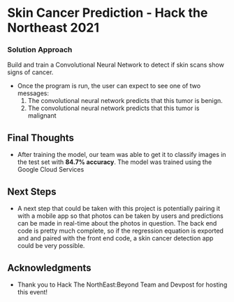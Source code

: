 # Skin Cancer Prediction - Hack the Northeast 2021

### Solution Approach
Build and train a Convolutional Neural Network to detect if skin scans show signs of cancer.
* Once the program is run, the user can expect to see one of two messages: 
  1) The convolutional neural network predicts that this tumor is benign.
  2) The convolutional neural network predicts that this tumor is malignant

## Final Thoughts
* After training the model, our team was able to get it to classify images in the test set with **84.7% accuracy**. The model was trained using the Google Cloud Services

## Next Steps
* A next step that could be taken with this project is potentially pairing it with a mobile app so that photos can be taken by users and predictions can be made in real-time about the photos in question. The back end code is pretty much complete, so if the regression equation is exported and and paired with the front end code, a skin cancer detection app could be very possible.


## Acknowledgments
* Thank you to Hack The NorthEast:Beyond Team and Devpost for hosting this event!
